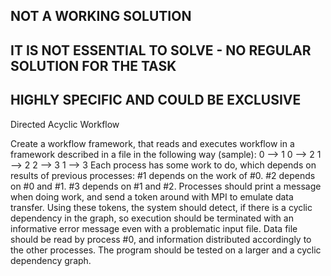 ## NOT A WORKING SOLUTION
## IT IS NOT ESSENTIAL TO SOLVE - NO REGULAR SOLUTION FOR THE TASK
## HIGHLY SPECIFIC AND COULD BE EXCLUSIVE

Directed Acyclic Workflow

Create a workflow framework, that reads and executes workflow in a framework described in a file in the following way (sample):
0 --> 1
0 --> 2
1 --> 2
2 --> 3
1 --> 3
Each process has some work to do, which depends on results of previous processes:
#1 depends on the work of #0. #2 depends on #0 and #1. #3 depends on #1 and #2. Processes should print a message when doing work, and send a token around with MPI to emulate data transfer. Using these tokens, the system should detect, if there is a cyclic dependency in the graph, so execution should be terminated with an informative error message even with a problematic input file. Data file should be read by process #0, and information distributed accordingly to the other processes.
The program should be tested on a larger and a cyclic dependency graph.
